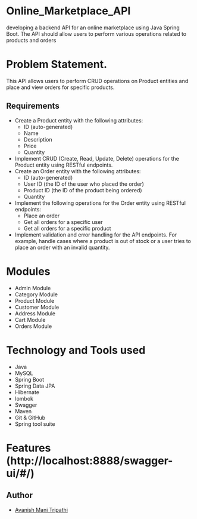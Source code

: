 # Online_Marketplace_API
developing a backend API for an online marketplace using Java Spring Boot. The API should allow users to perform various operations related to products and orders


# Problem Statement.

This API allows users to perform CRUD operations on Product entities and place and view orders for specific products.

## Requirements

- Create a Product entity with the following attributes:
  - ID (auto-generated)
  - Name
  - Description
  - Price
  - Quantity
- Implement CRUD (Create, Read, Update, Delete) operations for the Product entity using RESTful endpoints.
- Create an Order entity with the following attributes:
  - ID (auto-generated)
  - User ID (the ID of the user who placed the order)
  - Product ID (the ID of the product being ordered)
  - Quantity
- Implement the following operations for the Order entity using RESTful endpoints:
  - Place an order
  - Get all orders for a specific user
  - Get all orders for a specific product
- Implement validation and error handling for the API endpoints. For example, handle cases where a product is out of stock or a user tries to place an order with an invalid quantity.


# Modules 

- Admin Module  
- Category Module
- Product Module
- Customer Module
- Address Module
- Cart Module
- Orders Module

# Technology and Tools used 

- Java
- MySQL
- Spring Boot
- Spring Data JPA
- Hibernate
- lombok
- Swagger
- Maven
- Git & GitHub
- Spring tool suite

# Features (http://localhost:8888/swagger-ui/#/)

## Author

- [Avanish Mani Tripathi](https://github.com/avanishmani)
